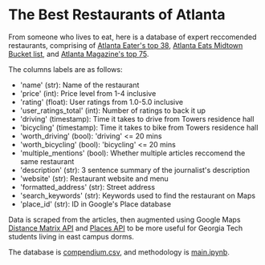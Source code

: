 # The Best Restaurants of Atlanta

From someone who lives to eat, here is a database of expert reccomended restaurants, comprising of [Atlanta Eater's top 38](https://atlanta.eater.com/maps/38-best-restaurants-in-atlanta), [Atlanta Eats Midtown Bucket list](https://www.atlantaeats.com/blog/midtown-atlanta-restaurant-bucket-list/), and [Atlanta Magazine's top 75](https://www.atlantamagazine.com/50bestrestaurants/).

The columns labels are as follows:
* 'name' (str): Name of the restaurant
* 'price' (int): Price level from 1-4 inclusive
* 'rating' (float): User ratings from 1.0-5.0 inclusive
* 'user_ratings_total' (int): Number of ratings to back it up
* 'driving' (timestamp): Time it takes to drive from Towers residence hall
* 'bicycling' (timestamp): Time it takes to bike from Towers residence hall
* 'worth_driving' (bool): 'driving' <= 20 mins
* 'worth_bicycling' (bool): 'bicycling' <= 20 mins
* 'multiple_mentions' (bool): Whether multiple articles reccomend the same restaurant
* 'description' (str): 3 sentence summary of the journalist's description
* 'website' (str): Restaurant website and menu
* 'formatted_address' (str): Street address
* 'search_keywords' (str): Keywords used to find the restaurant on Maps
* 'place_id' (str): ID in Google's Place database

Data is scraped from the articles, then augmented using Google Maps [Distance Matrix API](https://developers.google.com/maps/documentation/distance-matrix) and [Places API](https://developers.google.com/maps/documentation/places/web-service) to be more useful for Georgia Tech students living in east campus dorms.

The database is [compendium.csv](https://github.com/chinarjoshi/atl-restaurant-compendium/blob/main/compendium.csv), and methodology is [main.ipynb](https://github.com/chinarjoshi/atl-restaurant-compendium/blob/main/main.ipynb).